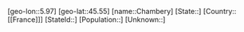 ﻿---
location: [45.55,5.97]
type: City
tags:
- geo/City


SpocWebEntityId: 29542
isDeleted: false
confidential: public

---
[geo-lon::5.97]
[geo-lat::45.55]
[name::Chambery]
[State::]
[Country::[[France]]]
[StateId::]
[Population::]
[Unknown::]

